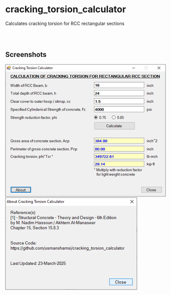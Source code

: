 # cracking_torsion_calculator
Calculates cracking torsion for RCC rectangular sections

<br><br>

## Screenshots

![Screenshot1](MainForm.png "Main Form")
<br>
![Screenshot2](AboutForm.png "About Form")